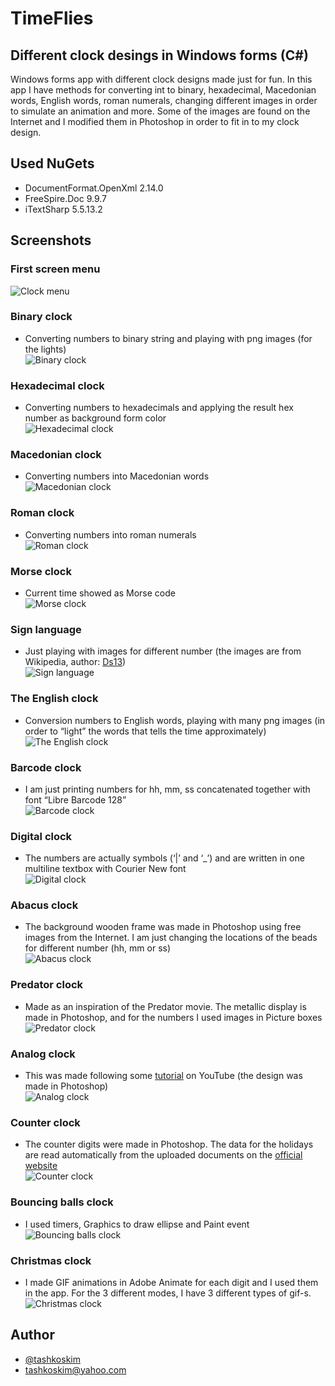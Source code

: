 # TimeFlies
## Different clock desings in Windows forms (C#)
 Windows forms app with different clock designs made just for fun. In this app I have methods for converting int to binary, hexadecimal, Macedonian words, English words, roman numerals, changing different images in order to simulate an animation and more. Some of the images are found on the Internet and I modified them in Photoshop in order to fit in to my clock design.

 ## Used NuGets
 - DocumentFormat.OpenXml 2.14.0
 - FreeSpire.Doc 9.9.7
 - iTextSharp 5.5.13.2


## Screenshots

### First screen menu
![Clock menu](https://github.com/tashkoskim/TimeFlies/blob/main/Screenshots/Screenshot%202023-03-01%20195224.png?raw=true)


### Binary clock
- Converting numbers to binary string and playing with png images (for the lights)  
![Binary clock](https://github.com/tashkoskim/TimeFlies/blob/main/GifDemos/1_Binary.gif?raw=true) 
 

### Hexadecimal clock
- Converting numbers to hexadecimals and applying the result hex number as background form color  
![Hexadecimal clock](https://github.com/tashkoskim/TimeFlies/blob/main/GifDemos/2_Hexa.gif?raw=true)     

### Macedonian clock
- Converting numbers into Macedonian words  
![Macedonian clock](https://github.com/tashkoskim/TimeFlies/blob/main/GifDemos/3_Macedonia.gif?raw=true) 

### Roman clock
- Converting numbers into roman numerals  
![Roman clock](https://github.com/tashkoskim/TimeFlies/blob/main/GifDemos/4_Roman.gif?raw=true) 

### Morse clock
- Current time showed as Morse code  
![Morse clock](https://github.com/tashkoskim/TimeFlies/blob/main/GifDemos/5_Morse.gif?raw=true) 

### Sign language
- Just playing with images for different number (the images are from Wikipedia, author: [Ds13](https://commons.wikimedia.org/wiki/File:Asl_alphabet_gallaudet.svg))   
![Sign language](https://github.com/tashkoskim/TimeFlies/blob/main/GifDemos/6_Sign.gif?raw=true) 

### The English clock
- Conversion numbers to English words, playing with many png images (in order to “light” the words that tells the time approximately)   
![The English clock](https://github.com/tashkoskim/TimeFlies/blob/main/GifDemos/7_English.gif?raw=true) 

### Barcode clock
- I am just printing numbers for hh, mm, ss concatenated together with font “Libre Barcode 128”   
![Barcode clock](https://github.com/tashkoskim/TimeFlies/blob/main/GifDemos/8_Barcode.gif?raw=true) 

### Digital clock
- The numbers are actually symbols (‘|’ and ‘_’) and are written in one multiline textbox with Courier New font   
![Digital clock](https://github.com/tashkoskim/TimeFlies/blob/main/GifDemos/9_Digital.gif?raw=true) 

### Abacus clock
- The background wooden frame was made in Photoshop using free images from the Internet. I am just changing the locations of the beads for different number (hh, mm or ss)   
![Abacus clock](https://github.com/tashkoskim/TimeFlies/blob/main/GifDemos/10_Abacus.gif?raw=true) 

### Predator clock
- Made as an inspiration of the Predator movie. The metallic display is made in Photoshop, and for the numbers I used images in Picture boxes   
![Predator clock](https://github.com/tashkoskim/TimeFlies/blob/main/GifDemos/11_Predator.gif?raw=true) 

### Analog clock
- This was made following some [tutorial](https://www.youtube.com/watch?app=desktop&v=o8CoLOtCYyk&t=751s) on YouTube (the design was made in Photoshop)   
![Analog clock](https://github.com/tashkoskim/TimeFlies/blob/main/GifDemos/12_Analog.gif?raw=true)  

### Counter clock
- The counter digits were made in Photoshop. The data for the holidays are read automatically from the uploaded documents on the [official website](https://www.mtsp.gov.mk/programa-za-nerabotni-denovi.nspx)    
![Counter clock](https://github.com/tashkoskim/TimeFlies/blob/main/GifDemos/13_Counter.gif?raw=true)  

### Bouncing balls clock
- I used timers, Graphics to draw ellipse and Paint event   
![Bouncing balls clock](https://github.com/tashkoskim/TimeFlies/blob/main/GifDemos/14_Balls.gif?raw=true) 

### Christmas clock
- I made GIF animations in Adobe Animate for each digit and I used them in the app. For the 3 different modes, I have 3 different types of gif-s.   
![Christmas clock](https://github.com/tashkoskim/TimeFlies/blob/main/GifDemos/15_Christmas.gif?raw=true) 


## Author
- [@tashkoskim](https://github.com/tashkoskim)
- tashkoskim@yahoo.com


